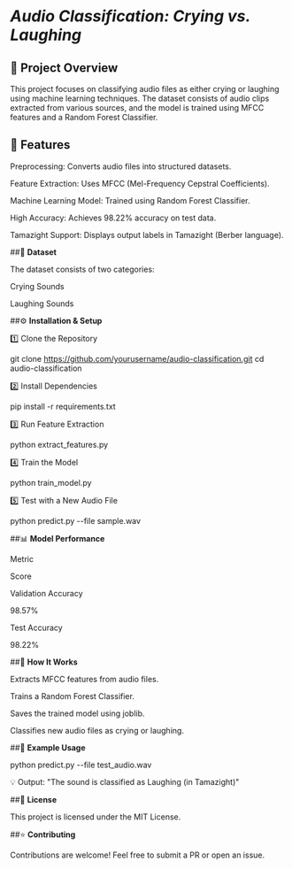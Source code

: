 # *Audio Classification: Crying vs. Laughing*

## 📌 **Project Overview**

This project focuses on classifying audio files as either crying or laughing using machine learning techniques. The dataset consists of audio clips extracted from various sources, and the model is trained using MFCC features and a Random Forest Classifier.

## 🚀 **Features**

Preprocessing: Converts audio files into structured datasets.

Feature Extraction: Uses MFCC (Mel-Frequency Cepstral Coefficients).

Machine Learning Model: Trained using Random Forest Classifier.

High Accuracy: Achieves 98.22% accuracy on test data.

Tamazight Support: Displays output labels in Tamazight (Berber language).

##📂 **Dataset**

The dataset consists of two categories:

Crying Sounds

Laughing Sounds

##⚙️ **Installation & Setup**

1️⃣ Clone the Repository

 git clone https://github.com/yourusername/audio-classification.git
 cd audio-classification

2️⃣ Install Dependencies

pip install -r requirements.txt

3️⃣ Run Feature Extraction

python extract_features.py

4️⃣ Train the Model

python train_model.py

5️⃣ Test with a New Audio File

python predict.py --file sample.wav

##📊 **Model Performance**

Metric

Score

Validation Accuracy

98.57%

Test Accuracy

98.22%

##📜 **How It Works**

Extracts MFCC features from audio files.

Trains a Random Forest Classifier.

Saves the trained model using joblib.

Classifies new audio files as crying or laughing.

##🎯 **Example Usage**

python predict.py --file test_audio.wav

💡 Output: "The sound is classified as Laughing (in Tamazight)"

##📜 **License**

This project is licensed under the MIT License.

##⭐ **Contributing**

Contributions are welcome! Feel free to submit a PR or open an issue.
